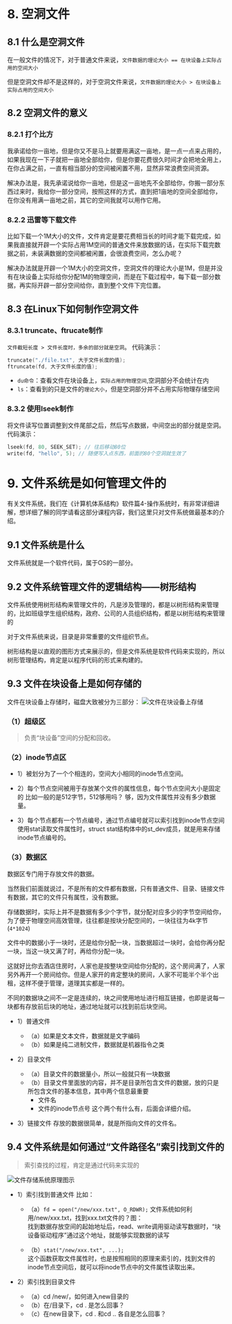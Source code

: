 # 8. 空洞文件

## 8.1 什么是空洞文件 

在一般文件的情况下，对于普通文件来说，`文件数据的理论大小 == 在块设备上实际占用的空间大小`

但是空洞文件却不是这样的，对于空洞文件来说，`文件数据的理论大小 > 在块设备上实际占用的空间大小`

## 8.2 空洞文件的意义

### 8.2.1 打个比方	

我承诺给你一亩地，但是你又不是马上就要用满这一亩地，是一点一点来占用的，如果我现在一下子就把一亩地全部给你，但是你要花费很久时间才会把地全用上，在你占满之前，一直有相当部分的空间被闲置不用，显然非常浪费空间资源。

解决办法是，我先承诺说给你一亩地，但是这一亩地先不全部给你，你搬一部分东西过来时，我给你一部分空间，按照这样的方式，直到把1亩地的空间全部给你，在你没有用满一亩地之前，其它的空间我就可以用作它用。

### 8.2.2 迅雷等下载文件

比如下载一个1M大小的文件，文件肯定是要花费相当长的时间才能下载完成，如果我直接就开辟一个实际占用1M空间的普通文件来放数据的话，在实际下载完数据之前，未装满数据的空间都被闲置，会很浪费空间，怎么办呢？


解决办法就是开辟一个1M大小的空洞文件，空洞文件的理论大小是1M，但是并没有在块设备上实际给你分配1M的物理空间，而是在下载过程中，每下载一部分数据，再实际开辟一部分空间给你，直到整个文件下完位置。

## 8.3 在Linux下如何制作空洞文件

### 8.3.1 truncate、ftrucate制作

`文件截短长度 > 文件长度时，多余的部分就是空洞`。
代码演示：	

```c
truncate("./file.txt", 大于文件长度的值);
ftruncate(fd, 大于文件长度的值);
```

+ `du命令`：查看文件在块设备上，`实际占用的物理空间`,空洞部分不会统计在内
+ `ls`：查看到的只是文件的`理论大小`，但是空洞部分并不占用实际物理存储空间

### 8.3.2 使用lseek制作

将文件读写位置调整到文件尾部之后，然后写点数据，中间空出的部分就是空洞。
代码演示：

```c
lseek(fd, 80, SEEK_SET); // 往后移动80位
write(fd, "hello", 5); // 随便写入点东西，前面的80个空洞就生效了
```


# 9. 文件系统是如何管理文件的								

有关文件系统，我们在《计算机体系结构》软件篇4-操作系统时，有非常详细讲解，想详细了解的同学请看这部分课程内容，我们这里只对文件系统做最基本的介绍。

## 9.1 文件系统是什么

文件系统就是一个软件代码，属于OS的一部分。

## 9.2 文件系统管理文件的逻辑结构——树形结构	

文件系统使用树形结构来管理文件的，凡是涉及管理的，都是以树形结构来管理的，比如班级学生组织结构，政府、公司的人员组织结构，都是以树形结构来管理的

对于文件系统来说，目录是非常重要的文件组织节点。

树形结构是以直观的图形方式来展示的，但是文件系统是软件代码来实现的，所以树形管理结构，肯定是以程序代码的形式来构建的。

## 9.3 文件在块设备上是如何存储的

文件在块设备上存储时，磁盘大致被分为三部分： 
![文件在块设备上存储](https://i.loli.net/2019/03/29/5c9d98911402a.jpg)


### （1）超级区

> 负责“块设备”空间的分配和回收。

### （2）inode节点区

+ 1）被划分为了一个个相连的，空间大小相同的inode节点空间。

+ 2）每个节点空间被用于存放某个文件的属性信息，每个节点空间大小是固定的
  比如一般的是512字节，512够用吗？
  够，因为文件属性并没有多少数据量。

+ 3）每个节点都有一个节点编号，通过节点编号就可以索引找到inode节点空间 
  使用stat读取文件属性时，struct stat结构体中的st_dev成员，就是用来存储inode节点编号的。

### （3）数据区
数据区专门用于存放文件的数据。

当然我们前面就说过，不是所有的文件都有数据，只有普通文件、目录、链接文件有数据，其它的文件只有属性，没有数据。

存储数据时，实际上并不是数据有多少个字节，就分配对应多少的字节空间给你，为了便于物理空间高效管理，往往都是按块分配空间的，一块往往为4k字节(`4*1024`)

文件中的数据小于一块时，还是给你分配一块，当数据超过一块时，会给你再分配一块，当这一块又满了时，再给你分配一块。

这就好比你去酒店住房时，人家也是按整块空间给你分配的，这个房间满了，人家另外再开一个房间给你。但是人家开的肯定整块的房间，人家不可能半个半个出租，这样不便于管理，道理其实都是一样的。

不同的数据块之间不一定是连续的，块之间使用地址进行相互链接，也即是说每一块都有存放前后块的地址，通过地址就可以找到前后块空间。

+ 1）普通文件
  + （a）如果是文本文件，数据就是文字编码
  + （b）如果是纯二进制文件，数据就是机器指令之类

+ 2）目录文件
  + （a）目录文件的数据量小，所以一般就只有一块数据
  + （b）目录文件里面放的内容，并不是目录所包含文件的数据，放的只是所包含文件的基本信息，其中两个信息最重要
     +  文件名
     +  文件的inode节点号
    这个两个有什么有，后面会详细介绍。

+ 3）链接文件
      存放的数据很简单，就是所指向文件的文件名。


## 9.4 文件系统是如何通过“文件路径名”索引找到文件的

> 索引查找的过程，肯定是通过代码来实现的

![文件存储系统原理图示](https://i.loli.net/2019/03/29/5c9dbb7144aef.jpg)

+ 1）索引找到普通文件
    比如：  
  + （a）`fd = open("/new/xxx.txt", O_RDWR);`
    文件系统如何利用/new/xxx.txt，找到xxx.txt文件的？图：  
    找到数据存放空间的起始地址后，read、write调用驱动读写数据时，“块设备驱动程序”通过这个地址，就能够实现数据的读写  

  + （b）`stat("/new/xxx.txt", ...);`  
    这个函数获取文件属性时，也是按照相同的原理来索引的，找到文件的inode节点空间后，就可以将inode节点中的文件属性读取出来。

+ 2）索引找到目录文件
   + （a）cd /new/，如何进入new目录的
   + （b）在/目录下，cd . 是怎么回事？
   + （c）在new目录下，cd . 和cd .. 各自是怎么回事？
